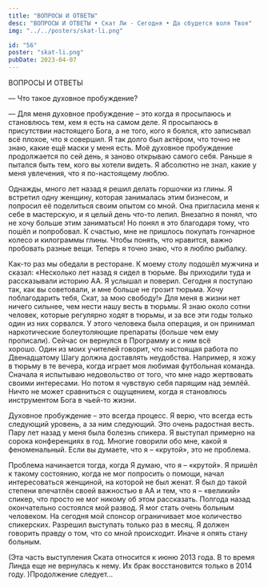 ```yaml
---
title: "ВОПРОСЫ И ОТВЕТЫ"
desc: "ВОПРОСЫ И ОТВЕТЫ • Скат Ли - Сегодня • Да сбудется воля Твоя"
img: "../../posters/skat-li.png"

id: "56"
poster: "skat-li.png"
pubDate: 2023-04-07
---
```




ВОПРОСЫ И ОТВЕТЫ

— Что такое духовное пробуждение?

— Для меня духовное пробуждение – это когда я просыпаюсь и становлюсь тем, кем я есть на самом деле. Я просыпаюсь в присутствии настоящего Бога, а не того, кого я боялся, кто записывал всё плохое, что я совершил. Я так долго был актёром, что точно не знаю, какие ещё маски у меня есть. Моё духовное пробуждение продолжается по сей день, я заново открываю самого себя. Раньше я пытался быть тем, кого вы хотели видеть. Я абсолютно не знал, какие у меня увлечения, что я по-настоящему люблю.

Однажды, много лет назад я решил делать горшочки из глины. Я встретил одну женщину, которая занималась этим бизнесом, и попросил её поделиться своим опытом со мной. Она пригласила меня к себе в мастерскую, и я целый день что-то лепил. Внезапно я понял, что не хочу больше этим заниматься! Но понял я это благодаря тому, что пошёл и попробовал. К счастью, мне не пришлось покупать гончарное колесо и килограммы глины. Чтобы понять, что нравится, важно пробовать разные вещи. Теперь я точно знаю, что я люблю рыбалку.

Как-то раз мы обедали в ресторане. К моему столу подошёл мужчина и сказал: «Несколько лет назад я сидел в тюрьме. Вы приходили туда и рассказывали историю АА. Я услышал и поверил. Сегодня я поступаю так, как вы советовали, и мне больше не грозит тюрьма. Хочу поблагодарить тебя, Скат, за мою свободу!» Для меня в жизни нет ничего сильнее, чем нести нашу весть в тюрьмы. Я знаю около сотни человек, которые регулярно ходят в тюрьмы, и за все эти годы только один из них сорвался. У этого человека была операция, и он принимал наркотические болеутоляющие препараты (больше чем ему прописали). Сейчас он вернулся в Программу и с ним всё хорошо. Один из моих учителей говорит, что настоящая работа по Двенадцатому Шагу должна доставлять неудобства. Например, я хожу в тюрьму в те вечера, когда играет моя любимая футбольная команда. Сначала я испытываю недовольство от того, что мне надо жертвовать своими интересами. Но потом я чувствую себя парящим над землёй. Ничто не может сравниться с ощущением, когда я становлюсь инструментом Бога в чьей-то жизни.

Духовное пробуждение – это всегда процесс. Я верю, что всегда есть следующий уровень, а за ним следующий. Это очень радостная весть. Пару лет назад у меня была болезнь спикера. Я выступал примерно на сорока конференциях в год. Многие говорили обо мне, какой я феноменальный. Если вы думаете, что я – «крутой», это не проблема.

Проблема начинается тогда, когда Я думаю, что я – «крутой». Я пришёл к такому состоянию, когда не мог попросить о помощи, начал интересоваться женщиной, на которой не был женат. Я был до такой степени впечатлён своей важностью в АА и тем, что я – «великий» спикер, что просто не мог никому об этом рассказать. Полгода назад окончательно состоялся мой развод. Я мог стать очень больным человеком. На сегодня мой спонсор ограничивает мое количество спикерских. Разрешил выступать только раз в месяц. Я должен говорить правду о том, что со мной происходит. Иначе я опять стану больным.

(Эта часть выступления Ската относится к июню 2013 года. В то время Линда еще не вернулась к нему. Их брак восстановится только в 2014 году. )Продолжение следует…




